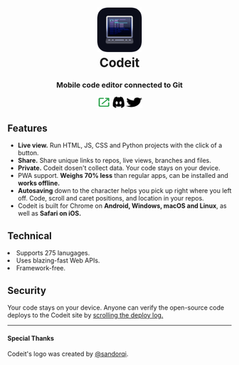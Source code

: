 <h1 align="center">
  <a href="https://codeit.codes"><img src="/icons/app-favicon.png" height="100" width="100"></a>
  <br>
  Codeit
</h1>
<p align="center">
  <h3 align="center">  
    Mobile code editor connected to Git
  </h3>
</p>
<p align="center">
  <a href="https://codeit.codes"><img src="/icons/social/tryit.svg" width="32" height="26"></a>
  <a href="https://discord.gg/47RFy3Vfmg"><img src="/icons/social/discordapp.svg" width="26" height="26"></a>
  <a href="https://twitter.com/codeitcodes"><img src="/icons/social/twitter.svg" width="36" height="26"></a>
</p>

<h2>Features</h2>

<ul>

  <li><b>Live view.</b> Run HTML, JS, CSS and Python projects with the click of a button.</li>
  
  <li><b>Share.</b> Share unique links to repos, live views, branches and files.</li>
  
  <li><b>Private.</b> Codeit dosen't collect data. Your code stays on your device.</li>
  
  <li>PWA support. <b>Weighs 70% less</b> than regular apps, can be installed and <b>works offline.</b></li>
  
  <li><b>Autosaving</b> down to the character helps you pick up right where you left off. Code, scroll and caret positions, and location in your repos.</li>
  
  <li>Codeit is built for Chrome on <b>Android, Windows, macOS and Linux</b>, as well as <b>Safari on iOS.</b></li>

</ul>
<h2>Technical</h2>

<li>Supports 275 lanugages.</li>

<li>Uses blazing-fast Web APIs.</li>

<li>Framework-free.</li>

<h2>Security</h2>

Your code stays on your device. Anyone can verify the open-source code deploys to the Codeit site by <a href="https://github.com/codeitcodes/codeit/deployments">scrolling the deploy log.</a></li>

<hr>

<h4>Special Thanks</h4>
Codeit's logo was created by <a href="https://twitter.com/sandorqi">@sandorqi</a>.
